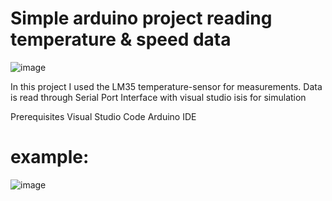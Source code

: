 # Simple arduino project reading temperature &  speed data
 ![image](https://user-images.githubusercontent.com/108087986/204918353-84698960-34fc-4745-87f9-1b1a32ba3683.png)
 
 
In this project I used the LM35 temperature-sensor for measurements. 
Data is read through Serial Port 
Interface with visual studio 
isis for simulation 
 
Prerequisites
Visual Studio Code
Arduino IDE

 # example: 
 ![image](https://user-images.githubusercontent.com/108087986/204919496-2775429f-67c1-492a-b2c6-10e48636aeaa.png)

